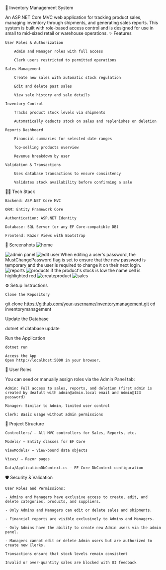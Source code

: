 🧾 Inventory Management System

An ASP.NET Core MVC web application for tracking product sales, managing inventory through shipments, and generating sales reports. This system is built with role-based access control and is designed for use in small to mid-sized retail or warehouse operations.
✨ Features

    User Roles & Authorization

        Admin and Manager roles with full access

        Clerk users restricted to permitted operations

    Sales Management

        Create new sales with automatic stock regulation

        Edit and delete past sales

        View sale history and sale details

    Inventory Control

        Tracks product stock levels via shipments

        Automatically deducts stock on sales and replenishes on deletion

    Reports Dashboard

        Financial summaries for selected date ranges

        Top-selling products overview

        Revenue breakdown by user

    Validation & Transactions

        Uses database transactions to ensure consistency

        Validates stock availability before confirming a sale

🧑‍💻 Tech Stack

    Backend: ASP.NET Core MVC

    ORM: Entity Framework Core

    Authentication: ASP.NET Identity

    Database: SQL Server (or any EF Core-compatible DB)

    Frontend: Razor Views with Bootstrap

📸 Screenshots
![home](https://github.com/user-attachments/assets/74bcb1c5-f430-42c0-927c-cdedd65216ec)

![admin panel](https://github.com/user-attachments/assets/70bed4a8-a7da-4f0b-a45f-dfffd7cc849e)
![edit user](https://github.com/user-attachments/assets/9ac038c4-1381-4b9a-a371-3fcce28c61da)
When editing a user's password, the MustChangePassword flag is set to ensure that the new password is temporary and the user is required to change it on their next login.
![reports](https://github.com/user-attachments/assets/b9b58b05-b55e-4dbb-9207-7c4ff98ca2e6)
![products](https://github.com/user-attachments/assets/3944974a-c918-441a-86fc-a0096d420299)
if the product's stock is low the name cell is highlighted red
![createproduct](https://github.com/user-attachments/assets/c9986a6c-5b75-4d41-9a3e-d9ff12988083)
![sales](https://github.com/user-attachments/assets/119fdfcd-a9e4-465a-b3b7-7ad2e570324c)




⚙️ Setup Instructions

    Clone the Repository

git clone https://github.com/your-username/inventorymanagement.git
cd inventorymanagement

Update the Database

dotnet ef database update

Run the Application

    dotnet run

    Access the App
    Open http://localhost:5000 in your browser.

👥 User Roles

You can seed or manually assign roles via the Admin Panel tab:

    Admin: Full access to sales, reports, and deletion (first admin is created by deafult with admin@admin.local email and Admin@123 password)

    Manager: Similar to Admin, limited user control

    Clerk: Basic usage without admin permissions

📁 Project Structure

    Controllers/ – All MVC controllers for Sales, Reports, etc.

    Models/ – Entity classes for EF Core

    ViewModels/ – View-bound data objects

    Views/ – Razor pages

    Data/ApplicationDbContext.cs – EF Core DbContext configuration

🛡️ Security & Validation
    
    User Roles and Permissions:

    - Admins and Managers have exclusive access to create, edit, and delete categories, products, and suppliers.

    - Only Admins and Managers can edit or delete sales and shipments.

    - Financial reports are visible exclusively to Admins and Managers.

    - Only Admins have the ability to create new Admin users via the admin panel.

    - Managers cannot edit or delete Admin users but are authorized to create new Clerks.

    Transactions ensure that stock levels remain consistent

    Invalid or over-quantity sales are blocked with UI feedback

